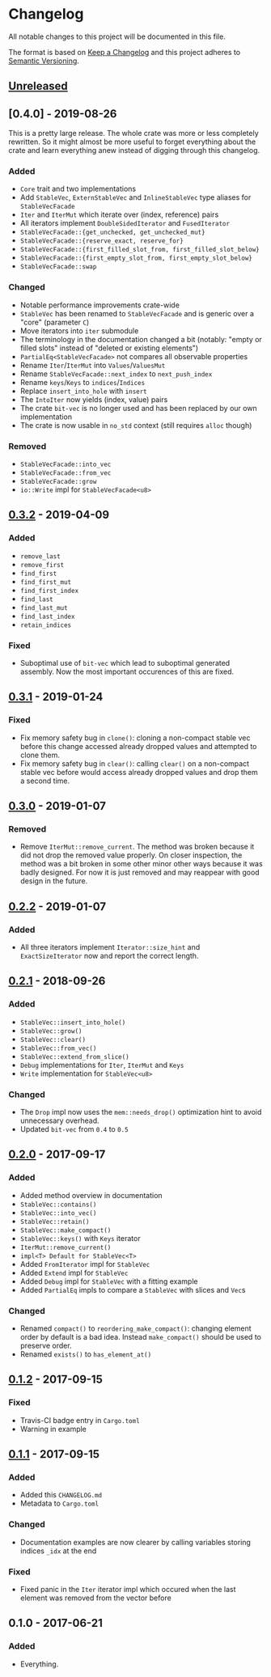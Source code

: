 # Changelog
All notable changes to this project will be documented in this file.

The format is based on [Keep a Changelog](http://keepachangelog.com/en/1.0.0/)
and this project adheres to [Semantic Versioning](http://semver.org/spec/v2.0.0.html).

## [Unreleased]


## [0.4.0] - 2019-08-26
This is a pretty large release. The whole crate was more or less completely
rewritten. So it might almost be more useful to forget everything about the
crate and learn everything anew instead of digging through this changelog.

### Added
- `Core` trait and two implementations
- Add `StableVec`, `ExternStableVec` and `InlineStableVec` type aliases for
  `StableVecFacade`
- `Iter` and `IterMut` which iterate over (index, reference) pairs
- All iterators implement `DoubleSidedIterator` and `FusedIterator`
- `StableVecFacade::{get_unchecked, get_unchecked_mut}`
- `StableVecFacade::{reserve_exact, reserve_for}`
- `StableVecFacade::{first_filled_slot_from, first_filled_slot_below}`
- `StableVecFacade::{first_empty_slot_from, first_empty_slot_below}`
- `StableVecFacade::swap`

### Changed
- Notable performance improvements crate-wide
- `StableVec` has been renamed to `StableVecFacade` and is generic over a
  "core" (parameter `C`)
- Move iterators into `iter` submodule
- The terminology in the documentation changed a bit (notably: "empty or filled
  slots" instead of "deleted or existing elements")
- `PartialEq<StableVecFacade>` not compares all observable properties
- Rename `Iter`/`IterMut` into `Values`/`ValuesMut`
- Rename `StableVecFacade::next_index` to `next_push_index`
- Rename `keys`/`Keys` to `indices`/`Indices`
- Replace `insert_into_hole` with `insert`
- The `IntoIter` now yields (index, value) pairs
- The crate `bit-vec` is no longer used and has been replaced by our own
  implementation
- The crate is now usable in `no_std` context (still requires `alloc` though)

### Removed
- `StableVecFacade::into_vec`
- `StableVecFacade::from_vec`
- `StableVecFacade::grow`
- `io::Write` impl for `StableVecFacade<u8>`


## [0.3.2] - 2019-04-09
### Added
- `remove_last`
- `remove_first`
- `find_first`
- `find_first_mut`
- `find_first_index`
- `find_last`
- `find_last_mut`
- `find_last_index`
- `retain_indices`

### Fixed
- Suboptimal use of `bit-vec` which lead to suboptimal generated assembly.
  Now the most important occurences of this are fixed.


## [0.3.1] - 2019-01-24
### Fixed
- Fix memory safety bug in `clone()`: cloning a non-compact stable vec before
  this change accessed already dropped values and attempted to clone them.
- Fix memory safety bug in `clear()`: calling `clear()` on a non-compact
  stable vec before would access already dropped values and drop them a second
  time.

## [0.3.0] - 2019-01-07
### Removed
- Remove `IterMut::remove_current`. The method was broken because it did not
  drop the removed value properly. On closer inspection, the method was a bit
  broken in some other minor other ways because it was badly designed. For now
  it is just removed and may reappear with good design in the future.

## [0.2.2] - 2019-01-07
### Added
- All three iterators implement `Iterator::size_hint` and `ExactSizeIterator`
  now and report the correct length.

## [0.2.1] - 2018-09-26
### Added
- `StableVec::insert_into_hole()`
- `StableVec::grow()`
- `StableVec::clear()`
- `StableVec::from_vec()`
- `StableVec::extend_from_slice()`
- `Debug` implementations for `Iter`, `IterMut` and `Keys`
- `Write` implementation for `StableVec<u8>`

### Changed
- The `Drop` impl now uses the `mem::needs_drop()` optimization hint to avoid
  unnecessary overhead.
- Updated `bit-vec` from `0.4` to `0.5`

## [0.2.0] - 2017-09-17
### Added
- Added method overview in documentation
- `StableVec::contains()`
- `StableVec::into_vec()`
- `StableVec::retain()`
- `StableVec::make_compact()`
- `StableVec::keys()` with `Keys` iterator
- `IterMut::remove_current()`
- `impl<T> Default for StableVec<T>`
- Added `FromIterator` impl for `StableVec`
- Added `Extend` impl for `StableVec`
- Added `Debug` impl for `StableVec` with a fitting example
- Added `PartialEq` impls to compare a `StableVec` with slices and `Vec`s

### Changed
- Renamed `compact()` to `reordering_make_compact()`: changing element order by
  default is a bad idea. Instead `make_compact()` should be used to preserve
  order.
- Renamed `exists()` to `has_element_at()`

## [0.1.2] - 2017-09-15
### Fixed
- Travis-CI badge entry in `Cargo.toml`
- Warning in example

## [0.1.1] - 2017-09-15
### Added
- Added this `CHANGELOG.md`
- Metadata to `Cargo.toml`

### Changed
- Documentation examples are now clearer by calling variables storing indices
  `_idx` at the end

### Fixed
- Fixed panic in the `Iter` iterator impl which occured when the last element
  was removed from the vector before

## 0.1.0 - 2017-06-21
### Added
- Everything.


[Unreleased]: https://github.com/LukasKalbertodt/stable-vec/compare/v0.4.0...HEAD
[0.3.2]: https://github.com/LukasKalbertodt/stable-vec/compare/v0.3.2...v0.4.0
[0.3.2]: https://github.com/LukasKalbertodt/stable-vec/compare/v0.3.1...v0.3.2
[0.3.1]: https://github.com/LukasKalbertodt/stable-vec/compare/v0.3.0...v0.3.1
[0.3.0]: https://github.com/LukasKalbertodt/stable-vec/compare/v0.2.2...v0.3.0
[0.2.2]: https://github.com/LukasKalbertodt/stable-vec/compare/v0.2.1...v0.2.2
[0.2.1]: https://github.com/LukasKalbertodt/stable-vec/compare/v0.2.0...v0.2.1
[0.2.0]: https://github.com/LukasKalbertodt/stable-vec/compare/v0.1.2...v0.2.0
[0.1.2]: https://github.com/LukasKalbertodt/stable-vec/compare/v0.1.1...v0.1.2
[0.1.1]: https://github.com/LukasKalbertodt/stable-vec/compare/v0.1.0...v0.1.1
